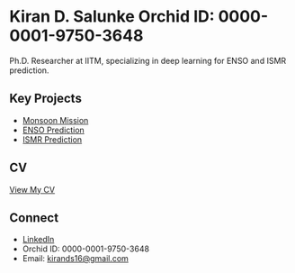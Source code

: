 # Kiran D. Salunke  Orchid ID: 0000-0001-9750-3648                                                                                                           

Ph.D. Researcher at IITM, specializing in deep learning for ENSO and ISMR prediction.

## Key Projects
- [Monsoon Mission](https://github.com/kirands16/monsoon-mission)
- [ENSO Prediction](https://github.com/kirands16/enso-cnn)
- [ISMR Prediction](https://github.com/kirands16/ismr-transfer-learning)

## CV
[View My CV](https://kirands16.github.io)

## Connect
- [LinkedIn](https://linkedin.com/in/kirands16)
- Orchid ID: 0000-0001-9750-3648                                                                                                           
- Email: kirands16@gmail.com
